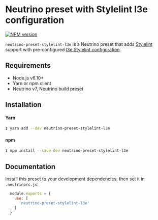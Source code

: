 # Neutrino preset with Stylelint l3e configuration
[![NPM version][npm-image]][npm-url]

`neutrino-preset-stylelint-l3e` is a Neutrino preset that adds
[Stylelint][stylelint] support with pre-configured
[l3e Stylelint configuration][stylelint-config-l3e].

## Requirements

- Node.js v6.10+
- Yarn or npm client
- Neutrino v7, Neutrino build preset

## Installation

#### Yarn

```bash
❯ yarn add --dev neutrino-preset-stylelint-l3e
```

#### npm

```bash
❯ npm install --save-dev neutrino-preset-stylelint-l3e
```

## Documentation

Install this preset to your development dependencies, then set it in
`.neutrinorc.js`:

```js
  module.exports = {
    use: [
      'neutrino-preset-stylelint-l3e'
    ]
  }
```

[stylelint]: https://stylelint.io
[stylelint-config-l3e]: https://github.com/l3e/stylelint-config-l3e
[npm-image]: https://img.shields.io/npm/v/neutrino-preset-stylelint-l3e.svg
[npm-url]: https://npmjs.org/package/neutrino-preset-stylelint-l3e
